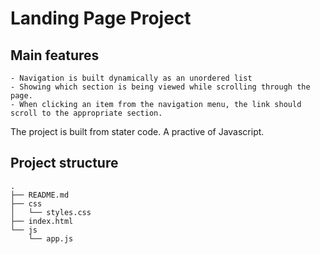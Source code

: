 # Landing Page Project

## Main features
```
- Navigation is built dynamically as an unordered list
- Showing which section is being viewed while scrolling through the page.
- When clicking an item from the navigation menu, the link should scroll to the appropriate section.
```
The project is built from stater code. A practive of Javascript.

## Project structure 
```
.
├── README.md
├── css
│   └── styles.css
├── index.html
└── js
    └── app.js
```


